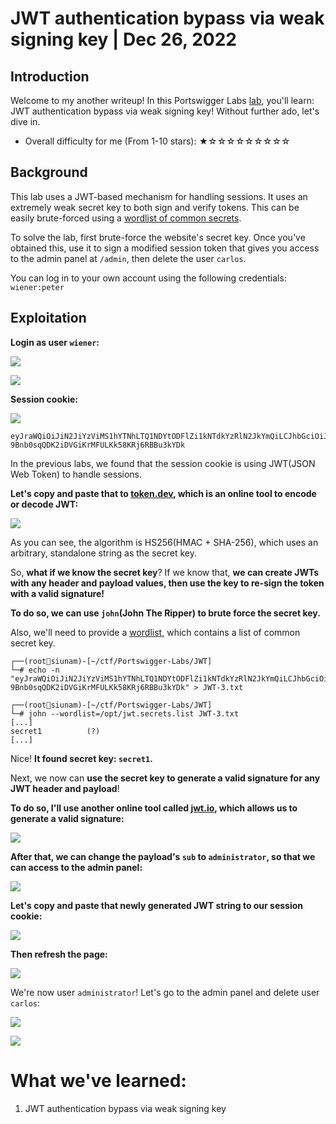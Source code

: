 # JWT authentication bypass via weak signing key | Dec 26, 2022

## Introduction

Welcome to my another writeup! In this Portswigger Labs [lab](https://portswigger.net/web-security/jwt/lab-jwt-authentication-bypass-via-weak-signing-key), you'll learn: JWT authentication bypass via weak signing key! Without further ado, let's dive in.

- Overall difficulty for me (From 1-10 stars): ★☆☆☆☆☆☆☆☆☆

## Background

This lab uses a JWT-based mechanism for handling sessions. It uses an extremely weak secret key to both sign and verify tokens. This can be easily brute-forced using a [wordlist of common secrets](https://github.com/wallarm/jwt-secrets/blob/master/jwt.secrets.list).

To solve the lab, first brute-force the website's secret key. Once you've obtained this, use it to sign a modified session token that gives you access to the admin panel at `/admin`, then delete the user `carlos`.

You can log in to your own account using the following credentials: `wiener:peter`

## Exploitation

**Login as user `wiener`:**

![](https://raw.githubusercontent.com/siunam321/CTF-Writeups/main/Portswigger-Labs/JWT/JWT-3/images/Pasted%20image%2020221226024759.png)

![](https://raw.githubusercontent.com/siunam321/CTF-Writeups/main/Portswigger-Labs/JWT/JWT-3/images/Pasted%20image%2020221226024806.png)

**Session cookie:**

![](https://raw.githubusercontent.com/siunam321/CTF-Writeups/main/Portswigger-Labs/JWT/JWT-3/images/Pasted%20image%2020221226024824.png)

```
eyJraWQiOiJiN2JiYzViMS1hYTNhLTQ1NDYtODFlZi1kNTdkYzRlN2JkYmQiLCJhbGciOiJIUzI1NiJ9.eyJpc3MiOiJwb3J0c3dpZ2dlciIsInN1YiI6IndpZW5lciIsImV4cCI6MTY3MjA0NDQ4MH0.6F8-9Bnb0sqQDK2iDVGiKrMFULKk58KRj6RBBu3kYDk
```

In the previous labs, we found that the session cookie is using JWT(JSON Web Token) to handle sessions.

**Let's copy and paste that to [token.dev](https://token.dev/), which is an online tool to encode or decode JWT:**

![](https://raw.githubusercontent.com/siunam321/CTF-Writeups/main/Portswigger-Labs/JWT/JWT-3/images/Pasted%20image%2020221226025035.png)

As you can see, the algorithm is HS256(HMAC + SHA-256), which uses an arbitrary, standalone string as the secret key.

So, **what if we know the secret key**? If we know that, **we can create JWTs with any header and payload values, then use the key to re-sign the token with a valid signature!**

**To do so, we can use `john`(John The Ripper) to brute force the secret key.**

Also, we'll need to provide a [wordlist](https://github.com/wallarm/jwt-secrets/blob/master/jwt.secrets.list), which contains a list of common secret key.

```
┌──(root🌸siunam)-[~/ctf/Portswigger-Labs/JWT]
└─# echo -n "eyJraWQiOiJiN2JiYzViMS1hYTNhLTQ1NDYtODFlZi1kNTdkYzRlN2JkYmQiLCJhbGciOiJIUzI1NiJ9.eyJpc3MiOiJwb3J0c3dpZ2dlciIsInN1YiI6IndpZW5lciIsImV4cCI6MTY3MjA0NDQ4MH0.6F8-9Bnb0sqQDK2iDVGiKrMFULKk58KRj6RBBu3kYDk" > JWT-3.txt
```

```
┌──(root🌸siunam)-[~/ctf/Portswigger-Labs/JWT]
└─# john --wordlist=/opt/jwt.secrets.list JWT-3.txt 
[...]
secret1          (?)     
[...]
```

Nice! **It found secret key: `secret1`.**

Next, we now can **use the secret key to generate a valid signature for any JWT header and payload**!

**To do so, I'll use another online tool called [jwt.io](https://jwt.io/), which allows us to generate a valid signature:**

![](https://raw.githubusercontent.com/siunam321/CTF-Writeups/main/Portswigger-Labs/JWT/JWT-3/images/Pasted%20image%2020221226025907.png)

**After that, we can change the payload's `sub` to `administrator`, so that we can access to the admin panel:**

![](https://raw.githubusercontent.com/siunam321/CTF-Writeups/main/Portswigger-Labs/JWT/JWT-3/images/Pasted%20image%2020221226025945.png)

**Let's copy and paste that newly generated JWT string to our session cookie:**

![](https://raw.githubusercontent.com/siunam321/CTF-Writeups/main/Portswigger-Labs/JWT/JWT-3/images/Pasted%20image%2020221226030013.png)

**Then refresh the page:**

![](https://raw.githubusercontent.com/siunam321/CTF-Writeups/main/Portswigger-Labs/JWT/JWT-3/images/Pasted%20image%2020221226030027.png)

We're now user `administrator`! Let's go to the admin panel and delete user `carlos`:

![](https://raw.githubusercontent.com/siunam321/CTF-Writeups/main/Portswigger-Labs/JWT/JWT-3/images/Pasted%20image%2020221226030053.png)

![](https://raw.githubusercontent.com/siunam321/CTF-Writeups/main/Portswigger-Labs/JWT/JWT-3/images/Pasted%20image%2020221226030102.png)

# What we've learned:

1. JWT authentication bypass via weak signing key